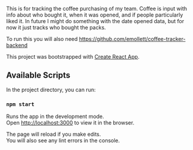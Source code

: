 This is for tracking the coffee purchasing of my team. Coffee is input with info about who bought it, when it was opened, and if people particularly liked it. In future I might do something with the date opened data, but for now it just tracks who bought the packs.

To run this you will also need https://github.com/emollett/coffee-tracker-backend


This project was bootstrapped with [Create React App](https://github.com/facebook/create-react-app).

## Available Scripts

In the project directory, you can run:

### `npm start`

Runs the app in the development mode.<br>
Open [http://localhost:3000](http://localhost:3000) to view it in the browser.

The page will reload if you make edits.<br>
You will also see any lint errors in the console.

